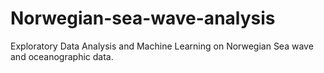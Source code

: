 # Norwegian-sea-wave-analysis
Exploratory Data Analysis and Machine Learning on Norwegian Sea wave and oceanographic data.
